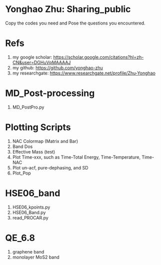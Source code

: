# Yonghao Zhu: Sharing_public
Copy the codes you need and Pose the questions you encountered.
# Refs
1. my google scholar: https://scholar.google.com/citations?hl=zh-CN&user=DGHuVpMAAAAJ
2. my github: https://github.com/yonghao-zhu
3. my researchgate: https://www.researchgate.net/profile/Zhu-Yonghao 
# MD_Post-processing
1. MD_PostPro.py
# Plotting Scripts
1. NAC Colormap (Matrix and Bar)
2. Band Dos
3. Effective Mass (test)
4. Plot Time-xxx, such as Time-Total Energy, Time-Temperature, Time-NAC
5. Plot un-acf, pure-dephasing, and SD
6. Plot_Pop
# HSE06_band
1. HSE06_kpoints.py
2. HSE06_Band.py
3. read_PROCAR.py
# QE_6.8
1. graphene band
2. monolayer MoS2 band